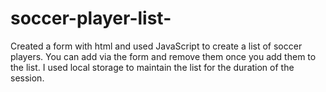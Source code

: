 # soccer-player-list-

Created a form with html and used JavaScript to create a list of soccer players. You can add via the form and remove them once you add them to the list. 
I used local storage to maintain the list for the duration of the session. 
